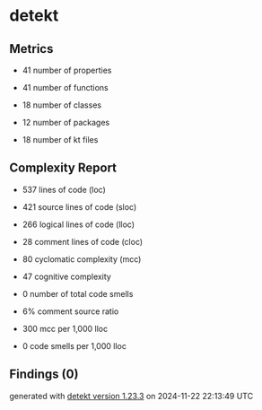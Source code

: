 # detekt

## Metrics

* 41 number of properties

* 41 number of functions

* 18 number of classes

* 12 number of packages

* 18 number of kt files

## Complexity Report

* 537 lines of code (loc)

* 421 source lines of code (sloc)

* 266 logical lines of code (lloc)

* 28 comment lines of code (cloc)

* 80 cyclomatic complexity (mcc)

* 47 cognitive complexity

* 0 number of total code smells

* 6% comment source ratio

* 300 mcc per 1,000 lloc

* 0 code smells per 1,000 lloc

## Findings (0)

generated with [detekt version 1.23.3](https://detekt.dev/) on 2024-11-22 22:13:49 UTC
